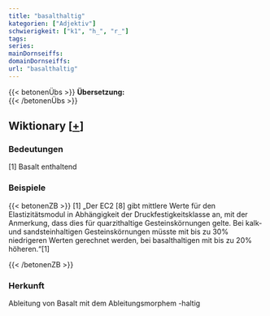 ```yaml
---
title: "basalthaltig"
kategorien: ["Adjektiv"]
schwierigkeit: ["k1", "h_", "r_"]
tags:
series:
mainDornseiffs:
domainDornseiffs:
url: "basalthaltig"
---
```


{{< betonenÜbs >}}
**Übersetzung:**  
{{< /betonenÜbs >}}

## Wiktionary [[+](https://de.wiktionary.org/wiki/basalthaltig)]

### Bedeutungen
[1] Basalt enthaltend  

### Beispiele
{{< betonenZB >}}
[1] „Der EC2 [8] gibt mittlere Werte für den Elastizitätsmodul in Abhängigkeit der Druckfestigkeitsklasse an, mit der Anmerkung, dass dies für quarzithaltige Gesteinskörnungen gelte. Bei kalk- und sandsteinhaltigen Gesteinskörnungen müsste mit bis zu 30% niedrigeren Werten gerechnet werden, bei basalthaltigen mit bis zu 20% höheren.“[1]  

{{< /betonenZB >}}
### Herkunft
Ableitung von Basalt mit dem Ableitungsmorphem -haltig  


